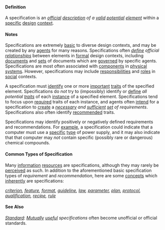 #### Definition

A specification is an *[official](https://github.com/gcassel/Modular-Organization-Terminology/blob/master/terms/official.md) [description](https://github.com/gcassel/Modular-Organization-Terminology/blob/master/terms/describe.md) of a [valid](https://github.com/gcassel/Modular-Organization-Terminology/blob/master/terms/valid.md) [potential](https://github.com/gcassel/Modular-Organization-Terminology/blob/master/terms/potential.md) [element](https://github.com/gcassel/Modular-Organization-Terminology/blob/master/terms/element.md)* within a [specific](https://github.com/gcassel/Modular-Organization-Terminology/blob/master/terms/specific.md) [design](https://github.com/gcassel/Modular-Organization-Terminology/blob/master/terms/design.md) [context](https://github.com/gcassel/Modular-Organization-Terminology/blob/master/terms/context.md).   

#### Notes

Specifications are extremely [basic](https://github.com/gcassel/Modular-Organization-Terminology/blob/master/terms/base.md) to diverse design contexts, and may be created by any [agents](https://github.com/gcassel/Modular-Organization-Terminology/blob/master/terms/agent.md) for many reasons.  Specifications often *[define](https://github.com/gcassel/Modular-Organization-Terminology/blob/master/terms/define.md) official [relationships](https://github.com/gcassel/Modular-Organization-Terminology/blob/master/terms/relationship.md)* between elements in [formal](https://github.com/gcassel/Modular-Organization-Terminology/blob/master/terms/form.md) design contexts, including [documents](https://github.com/gcassel/Modular-Organization-Terminology/blob/master/terms/document.md) and [sets](https://github.com/gcassel/Modular-Organization-Terminology/blob/master/terms/set.md) of documents which are [governed](https://github.com/gcassel/Modular-Organization-Terminology/blob/master/terms/govern.md) by specific agents. Specifications are most often associated with [components](https://github.com/gcassel/Modular-Organization-Terminology/blob/master/terms/component.md) in [physical](https://github.com/gcassel/Modular-Organization-Terminology/blob/master/terms/physical.md) [systems](https://github.com/gcassel/Modular-Organization-Terminology/blob/master/terms/system.md).  However, specifications may include [responsibilities](https://github.com/gcassel/Modular-Organization-Terminology/blob/master/terms/responsibility.md) and [roles](https://github.com/gcassel/Modular-Organization-Terminology/blob/master/terms/role.md) in [social](https://github.com/gcassel/Modular-Organization-Terminology/blob/master/terms/social.md) contexts. 

A specification must [identify](https://github.com/gcassel/Modular-Organization-Terminology/blob/master/terms/identify.md) one or more [important](https://github.com/gcassel/Modular-Organization-Terminology/blob/master/terms/importance.md) [traits](https://github.com/gcassel/Modular-Organization-Terminology/blob/master/terms/trait.md) of the specified element.  Specifications do *not* try to (impossibly) identify or [define](https://github.com/gcassel/Modular-Organization-Terminology/blob/master/terms/define.md) *all potential [traits](https://github.com/gcassel/Modular-Organization-Terminology/blob/master/terms/trait.md)* of each [instance](https://github.com/gcassel/Modular-Organization-Terminology/blob/master/terms/instance.md) of a specified element.  Specifications tend to focus upon [required](https://github.com/gcassel/Modular-Organization-Terminology/blob/master/terms/require.md) traits of each instance, and agents often [intend](https://github.com/gcassel/Modular-Organization-Terminology/blob/master/terms/intend.md) for a specification to [create](https://github.com/gcassel/Modular-Organization-Terminology/blob/master/terms/create.md) a *[necessary](https://github.com/gcassel/Modular-Organization-Terminology/blob/master/terms/require.md) and [sufficient](https://github.com/gcassel/Modular-Organization-Terminology/blob/master/terms/suffice.md) [set](https://github.com/gcassel/Modular-Organization-Terminology/blob/master/terms/set.md) of requirements*.  Specifications also often identify [recommended](https://github.com/gcassel/Modular-Organization-Terminology/blob/master/terms/recommendation.md) traits.

Specifications may identify positively or negatively defined requirements and recommendations.  For [example](https://github.com/gcassel/Modular-Organization-Terminology/blob/master/terms/example.md), a specification could indicate that a computer must use a [specific](https://github.com/gcassel/Modular-Organization-Terminology/blob/master/terms/specific.md) [type](https://github.com/gcassel/Modular-Organization-Terminology/blob/master/terms/type.md) of power supply, and it may also indicate that that computer may *not* contain specific (possibly rare or dangerous) chemical compounds.

#### Common Types of Specification

Many [information](https://github.com/gcassel/Modular-Organization-Terminology/blob/master/terms/information.md) [resources](https://github.com/gcassel/Modular-Organization-Terminology/blob/master/terms/resource.md) are specifications, although they may rarely be [perceived](https://github.com/gcassel/Modular-Organization-Terminology/blob/master/terms/perceive.md) as such.  In addition to the aforementioned basic specification types of *requirement* and *recommendation*, here are some [concepts](https://github.com/gcassel/Modular-Organization-Terminology/blob/master/terms/concept.md) which [inherently](https://github.com/gcassel/Modular-Organization-Terminology/blob/master/terms/inhere.md) are specifications:  

*[criterion](https://github.com/gcassel/Modular-Organization-Terminology/blob/master/terms/criterion.md), [feature](https://github.com/gcassel/Modular-Organization-Terminology/blob/master/terms/feature.md), [format](https://github.com/gcassel/Modular-Organization-Terminology/blob/master/terms/format.md), [guideline](https://github.com/gcassel/Modular-Organization-Terminology/blob/master/terms/guideline.md), [law](https://github.com/gcassel/Modular-Organization-Terminology/blob/master/terms/law.md), [parameter](https://github.com/gcassel/Modular-Organization-Terminology/blob/master/terms/parameter.md), [plan](https://github.com/gcassel/Modular-Organization-Terminology/blob/master/terms/plan.md), [protocol](https://github.com/gcassel/Modular-Organization-Terminology/blob/master/terms/protocol.md), [qualification](https://github.com/gcassel/Modular-Organization-Terminology/blob/master/terms/qualification.md), [recipe](https://github.com/gcassel/Modular-Organization-Terminology/blob/master/terms/recipe.md), [rule](https://github.com/gcassel/Modular-Organization-Terminology/blob/master/terms/rule.md)*

#### See Also

*[Standard](https://github.com/gcassel/Modular-Organization-Terminology/blob/master/terms/standard.md)*:  *[Mutually](https://github.com/gcassel/Modular-Organization-Terminology/blob/master/terms/mutual.md) [useful](https://github.com/gcassel/Modular-Organization-Terminology/blob/master/terms/use.md) specifications* often become unofficial or official standards.
